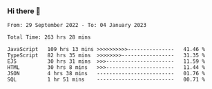 ### Hi there 👋

<!--START_SECTION:waka-->

```text
From: 29 September 2022 - To: 04 January 2023

Total Time: 263 hrs 28 mins

JavaScript   109 hrs 13 mins >>>>>>>>>>---------------   41.46 %
TypeScript   82 hrs 35 mins  >>>>>>>>-----------------   31.35 %
EJS          30 hrs 31 mins  >>>----------------------   11.59 %
HTML         30 hrs 8 mins   >>>----------------------   11.44 %
JSON         4 hrs 38 mins   -------------------------   01.76 %
SQL          1 hr 51 mins    -------------------------   00.71 %
```

<!--END_SECTION:waka-->

<!--
**tranhieu1906/tranhieu1906** is a ✨ _special_ ✨ repository because its `README.md` (this file) appears on your GitHub profile.

Here are some ideas to get you started:

- 🔭 I’m currently working on ...
- 🌱 I’m currently learning ...
- 👯 I’m looking to collaborate on ...
- 🤔 I’m looking for help with ...
- 💬 Ask me about ...
- 📫 How to reach me: ...
- 😄 Pronouns: ...
- ⚡ Fun fact: ...
-->

